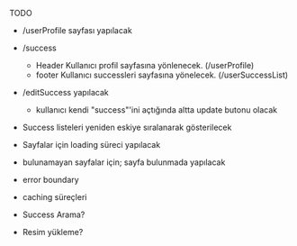 TODO
* /userProfile sayfası yapılacak
* /success
  * Header Kullanıcı profil sayfasına yönlenecek. (/userProfile)
  * footer Kullanıcı successleri sayfasına yönelecek. (/userSuccessList)
* /editSuccess yapılacak
  * kullanıcı kendi "success"'ini açtığında altta update butonu olacak

* Success listeleri yeniden eskiye sıralanarak gösterilecek

* Sayfalar için loading süreci yapılacak
* bulunamayan sayfalar için; sayfa bulunmada yapılacak

* error boundary
* caching süreçleri
* Success Arama?
* Resim yükleme?